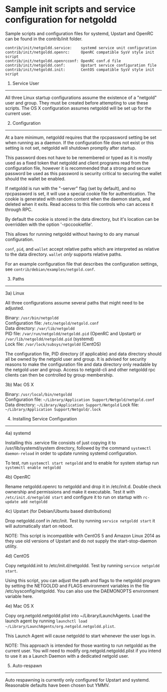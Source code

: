 Sample init scripts and service configuration for netgoldd
==========================================================

Sample scripts and configuration files for systemd, Upstart and OpenRC
can be found in the contrib/init folder.

    contrib/init/netgoldd.service:    systemd service unit configuration
    contrib/init/netgoldd.openrc:     OpenRC compatible SysV style init script
    contrib/init/netgoldd.openrcconf: OpenRC conf.d file
    contrib/init/netgoldd.conf:       Upstart service configuration file
    contrib/init/netgoldd.init:       CentOS compatible SysV style init script

1. Service User
---------------------------------

All three Linux startup configurations assume the existence of a "netgold" user
and group.  They must be created before attempting to use these scripts.
The OS X configuration assumes netgoldd will be set up for the current user.

2. Configuration
---------------------------------

At a bare minimum, netgoldd requires that the rpcpassword setting be set
when running as a daemon.  If the configuration file does not exist or this
setting is not set, netgoldd will shutdown promptly after startup.

This password does not have to be remembered or typed as it is mostly used
as a fixed token that netgoldd and client programs read from the configuration
file, however it is recommended that a strong and secure password be used
as this password is security critical to securing the wallet should the
wallet be enabled.

If netgoldd is run with the "-server" flag (set by default), and no rpcpassword is set,
it will use a special cookie file for authentication. The cookie is generated with random
content when the daemon starts, and deleted when it exits. Read access to this file
controls who can access it through RPC.

By default the cookie is stored in the data directory, but it's location can be overridden
with the option '-rpccookiefile'.

This allows for running netgoldd without having to do any manual configuration.

`conf`, `pid`, and `wallet` accept relative paths which are interpreted as
relative to the data directory. `wallet` *only* supports relative paths.

For an example configuration file that describes the configuration settings,
see `contrib/debian/examples/netgold.conf`.

3. Paths
---------------------------------

3a) Linux

All three configurations assume several paths that might need to be adjusted.

Binary:              `/usr/bin/netgoldd`  
Configuration file:  `/etc/netgold/netgold.conf`  
Data directory:      `/var/lib/netgoldd`  
PID file:            `/var/run/netgoldd/netgoldd.pid` (OpenRC and Upstart) or `/var/lib/netgoldd/netgoldd.pid` (systemd)  
Lock file:           `/var/lock/subsys/netgoldd` (CentOS)  

The configuration file, PID directory (if applicable) and data directory
should all be owned by the netgold user and group.  It is advised for security
reasons to make the configuration file and data directory only readable by the
netgold user and group.  Access to netgold-cli and other netgoldd rpc clients
can then be controlled by group membership.

3b) Mac OS X

Binary:              `/usr/local/bin/netgoldd`  
Configuration file:  `~/Library/Application Support/Netgold/netgold.conf`  
Data directory:      `~/Library/Application Support/Netgold`
Lock file:           `~/Library/Application Support/Netgold/.lock`

4. Installing Service Configuration
-----------------------------------

4a) systemd

Installing this .service file consists of just copying it to
/usr/lib/systemd/system directory, followed by the command
`systemctl daemon-reload` in order to update running systemd configuration.

To test, run `systemctl start netgoldd` and to enable for system startup run
`systemctl enable netgoldd`

4b) OpenRC

Rename netgoldd.openrc to netgoldd and drop it in /etc/init.d.  Double
check ownership and permissions and make it executable.  Test it with
`/etc/init.d/netgoldd start` and configure it to run on startup with
`rc-update add netgoldd`

4c) Upstart (for Debian/Ubuntu based distributions)

Drop netgoldd.conf in /etc/init.  Test by running `service netgoldd start`
it will automatically start on reboot.

NOTE: This script is incompatible with CentOS 5 and Amazon Linux 2014 as they
use old versions of Upstart and do not supply the start-stop-daemon utility.

4d) CentOS

Copy netgoldd.init to /etc/init.d/netgoldd. Test by running `service netgoldd start`.

Using this script, you can adjust the path and flags to the netgoldd program by
setting the NETGOLDD and FLAGS environment variables in the file
/etc/sysconfig/netgoldd. You can also use the DAEMONOPTS environment variable here.

4e) Mac OS X

Copy org.netgold.netgoldd.plist into ~/Library/LaunchAgents. Load the launch agent by
running `launchctl load ~/Library/LaunchAgents/org.netgold.netgoldd.plist`.

This Launch Agent will cause netgoldd to start whenever the user logs in.

NOTE: This approach is intended for those wanting to run netgoldd as the current user.
You will need to modify org.netgold.netgoldd.plist if you intend to use it as a
Launch Daemon with a dedicated netgold user.

5. Auto-respawn
-----------------------------------

Auto respawning is currently only configured for Upstart and systemd.
Reasonable defaults have been chosen but YMMV.
